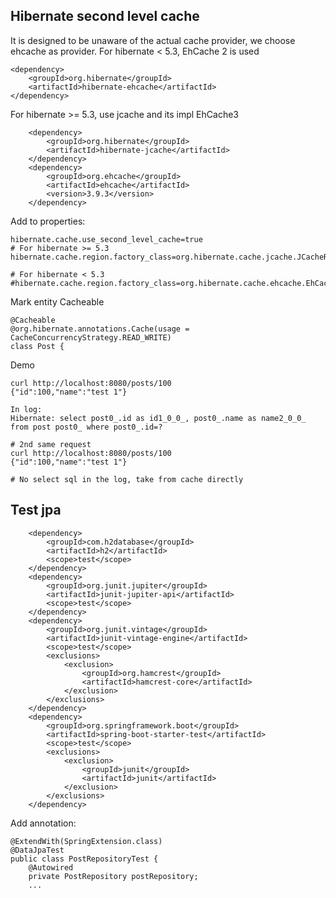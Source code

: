 ## Hibernate second level cache
It is designed to be unaware of the actual cache provider, we choose ehcache as provider.
For hibernate < 5.3, EhCache 2 is used

    <dependency>
        <groupId>org.hibernate</groupId>
        <artifactId>hibernate-ehcache</artifactId>  
    </dependency>

For hibernate >= 5.3, use jcache and its impl EhCache3
     
        <dependency>
            <groupId>org.hibernate</groupId>
            <artifactId>hibernate-jcache</artifactId>
        </dependency>
        <dependency>
            <groupId>org.ehcache</groupId>
            <artifactId>ehcache</artifactId>
            <version>3.9.3</version>
        </dependency>


Add to properties:

    hibernate.cache.use_second_level_cache=true
    # For hibernate >= 5.3
    hibernate.cache.region.factory_class=org.hibernate.cache.jcache.JCacheRegionFactory
    
    # For hibernate < 5.3
    #hibernate.cache.region.factory_class=org.hibernate.cache.ehcache.EhCacheRegionFactory
    
Mark entity Cacheable

    @Cacheable
    @org.hibernate.annotations.Cache(usage = CacheConcurrencyStrategy.READ_WRITE)
    class Post {
    
Demo

    curl http://localhost:8080/posts/100
    {"id":100,"name":"test 1"}
    
    In log:
    Hibernate: select post0_.id as id1_0_0_, post0_.name as name2_0_0_ from post post0_ where post0_.id=?
    
    # 2nd same request
    curl http://localhost:8080/posts/100
    {"id":100,"name":"test 1"}
    
    # No select sql in the log, take from cache directly

## Test jpa

        <dependency>
            <groupId>com.h2database</groupId>
            <artifactId>h2</artifactId>
            <scope>test</scope>
        </dependency>
        <dependency>
            <groupId>org.junit.jupiter</groupId>
            <artifactId>junit-jupiter-api</artifactId>
            <scope>test</scope>
        </dependency>
        <dependency>
            <groupId>org.junit.vintage</groupId>
            <artifactId>junit-vintage-engine</artifactId>
            <scope>test</scope>
            <exclusions>
                <exclusion>
                    <groupId>org.hamcrest</groupId>
                    <artifactId>hamcrest-core</artifactId>
                </exclusion>
            </exclusions>
        </dependency>
        <dependency>
            <groupId>org.springframework.boot</groupId>
            <artifactId>spring-boot-starter-test</artifactId>
            <scope>test</scope>
            <exclusions>
                <exclusion>
                    <groupId>junit</groupId>
                    <artifactId>junit</artifactId>
                </exclusion>
            </exclusions>
        </dependency>

Add annotation:

    @ExtendWith(SpringExtension.class)
    @DataJpaTest
    public class PostRepositoryTest {
        @Autowired
        private PostRepository postRepository;
        ...